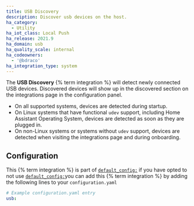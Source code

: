 ```yaml
---
title: USB Discovery
description: Discover usb devices on the host.
ha_category:
  - Utility
ha_iot_class: Local Push
ha_release: 2021.9
ha_domain: usb
ha_quality_scale: internal
ha_codeowners:
  - '@bdraco'
ha_integration_type: system
---
```


The **USB Discovery** {% term integration %} will detect newly connected USB devices. Discovered devices will show up in the discovered section on the integrations page in the configuration panel.

- On all supported systems, devices are detected during startup.
- On Linux systems that have functional `udev` support, including Home Assistant Operating System, devices are detected as soon as they are plugged in.
- On non-Linux systems or systems without `udev` support, devices are detected when visiting the integrations page and during onboarding.

## Configuration

This {% term integration %} is part of [`default_config:`](/integrations/default_config/) if you have opted to not use [`default_config:`](/integrations/default_config/)you can add this {% term integration %} by adding the following lines to your `configuration.yaml`

```yaml
# Example configuration.yaml entry
usb:
```
